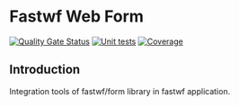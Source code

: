 # Fastwf Web Form

[![Quality Gate Status](https://sonarcloud.io/api/project_badges/measure?project=Fastwf_web-form&metric=alert_status)](https://sonarcloud.io/summary/new_code?id=Fastwf_web-form)
[![Unit tests](https://github.com/Fastwf/web-form/actions/workflows/test.yml/badge.svg)](https://github.com/Fastwf/web-form/actions/workflows/test.yml)
[![Coverage](https://sonarcloud.io/api/project_badges/measure?project=Fastwf_web-form&metric=coverage)](https://sonarcloud.io/summary/new_code?id=Fastwf_web-form)

## Introduction

Integration tools of fastwf/form library in fastwf application.
